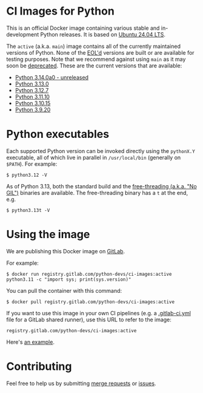 # CI Images for Python

This is an official Docker image containing various stable and in-development
Python releases.  It is based on [Ubuntu 24.04 LTS](http://releases.ubuntu.com/24.04/).

The `active` (a.k.a. `main`) image contains all of the currently maintained
versions of Python. None of the [EOL'd](https://endoflife.date/python)
versions are built or are available for testing purposes. Note that we
recommend against using `main` as it may soon be
[deprecated](https://gitlab.com/python-devs/ci-images/-/issues/20).  These are
the current versions that are available:

<!---
It would be great if we could create this list dynamically, since it's the we already auto-detect the active
versions from the git tags.  For now, when new versions come out, I just edit this list manually, using the
GitLab web UI.
--->

* [Python 3.14.0a0 - unreleased](https://github.com/python/cpython)
* [Python 3.13.0](https://www.python.org/downloads/release/python-3130/)
* [Python 3.12.7](https://www.python.org/downloads/release/python-3127/)
* [Python 3.11.10](https://www.python.org/downloads/release/python-31110/)
* [Python 3.10.15](https://www.python.org/downloads/release/python-31015/)
* [Python 3.9.20](https://www.python.org/downloads/release/python-3920/)

# Python executables

Each supported Python version can be invoked directly using the `pythonX.Y` executable, all of which live in
parallel in `/usr/local/bin` (generally on `$PATH`).  For example:

```
$ python3.12 -V
```

As of Python 3.13, both the standard build and the [free-threading (a.k.a. "No
GIL")](https://py-free-threading.github.io/) binaries are available.  The
free-threading binary has a `t` at the end, e.g.

```
$ python3.13t -V
```

# Using the image

We are publishing this Docker image on
[GitLab](https://gitlab.com/python-devs/ci-images/container_registry).

For example:

```
$ docker run registry.gitlab.com/python-devs/ci-images:active python3.11 -c "import sys; print(sys.version)"
```

You can pull the container with this command:

```
$ docker pull registry.gitlab.com/python-devs/ci-images:active
```

[//]: # (TODO: Reword for GH Actions)
If you want to use this image in your own CI pipelines (e.g. a
[.gitlab-ci.yml](https://gitlab.com/help/ci/yaml/README.md) file for a GitLab
shared runner), use this URL to refer to the image:

```
registry.gitlab.com/python-devs/ci-images:active
```

Here's [an example](https://gitlab.com/warsaw/gitlab-ci/-/blob/main/common-gitlab-ci.yml#L45).

# Contributing

Feel free to help us by submitting
[merge requests](https://gitlab.com/python-devs/ci-images/merge_requests) or
[issues](https://gitlab.com/python-devs/ci-images/issues).
